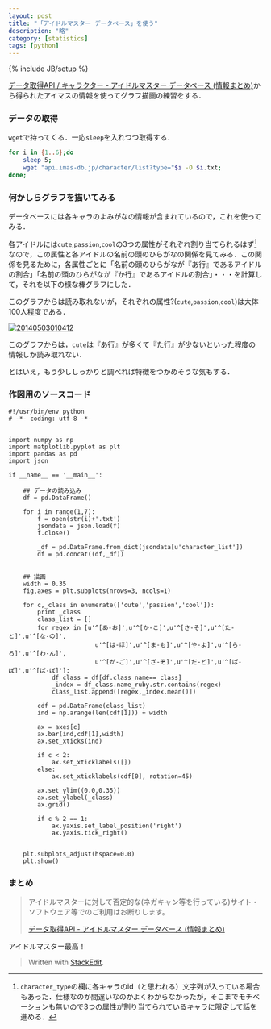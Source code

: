 ```yaml
---
layout: post
title: "「アイドルマスター データベース」を使う"
description: "略"
category: [statistics]
tags: [python]
---
```

{% include JB/setup %}

[データ取得API / キャラクター - アイドルマスター データベース (情報まとめ)](http://api.imas-db.jp/character.html)から得られたアイマスの情報を使ってグラフ描画の練習をする．

<!--more-->

### データの取得 ###
`wget`で持ってくる．一応`sleep`を入れつつ取得する．

~~~bash
for i in {1..6};do
    sleep 5;
    wget "api.imas-db.jp/character/list?type="$i -O $i.txt;
done;
~~~	



### 何かしらグラフを描いてみる ###
データベースには各キャラのよみがなの情報が含まれているので，これを使ってみる．

各アイドルには`cute`,`passion`,`cool`の3つの属性がそれぞれ割り当てられるはず[^hazu]なので，この属性と各アイドルの名前の頭のひらがなの関係を見てみる．この関係を見るために，各属性ごとに「名前の頭のひらがなが『あ行』であるアイドルの割合」「名前の頭のひらがなが『か行』であるアイドルの割合」・・・を計算して，それを以下の様な棒グラフにした．

[^hazu]: `character_type`の欄に各キャラのid（と思われる）文字列が入っている場合もあった．仕様なのか間違いなのかよくわからなかったが，そこまでモチベーションも無いので3つの属性が割り当てられているキャラに限定して話を進める．

このグラフからは読み取れないが，それぞれの属性?(`cute`,`passion`,`cool`)は大体100人程度である．

<a href="http://f.hatena.ne.jp/tosh1ki/20140503010412"><img src="http://img.f.hatena.ne.jp/images/fotolife/t/tosh1ki/20140503/20140503010412.png" alt="20140503010412"></a>

このグラフからは，`cute`は『あ行』が多くて『た行』が少ないといった程度の情報しか読み取れない．

とはいえ，もう少ししっかりと調べれば特徴をつかめそうな気もする．

### 作図用のソースコード ###

	#!/usr/bin/env python
	# -*- coding: utf-8 -*-


	import numpy as np
	import matplotlib.pyplot as plt
	import pandas as pd
	import json

	if __name__ == '__main__':

	    ## データの読み込み
	    df = pd.DataFrame()

	    for i in range(1,7):
	        f = open(str(i)+'.txt')
	        jsondata = json.load(f)
	        f.close()

	        _df = pd.DataFrame.from_dict(jsondata[u'character_list'])
	        df = pd.concat((df,_df))


	    ## 描画
	    width = 0.35
	    fig,axes = plt.subplots(nrows=3, ncols=1)

	    for c,_class in enumerate(['cute','passion','cool']):
	        print _class
	        class_list = []
	        for regex in [u'^[あ-お]',u'^[か-こ]',u'^[さ-そ]',u'^[た-と]',u'^[な-の]',
	                        u'^[は-ほ]',u'^[ま-も]',u'^[や-よ]',u'^[ら-ろ]',u'^[わ-ん]',
	                        u'^[が-ご]',u'^[ざ-ぞ]',u'^[だ-ど]',u'^[ぱ-ぽ]',u'^[ば-ぼ]']:
	            df_class = df[df.class_name==_class]
	            _index = df_class.name_ruby.str.contains(regex)
	            class_list.append([regex,_index.mean()])

	        cdf = pd.DataFrame(class_list)
	        ind = np.arange(len(cdf[1])) + width

	        ax = axes[c]
	        ax.bar(ind,cdf[1],width)
	        ax.set_xticks(ind)

	        if c < 2:
	            ax.set_xticklabels([])
	        else:
	            ax.set_xticklabels(cdf[0], rotation=45)

	        ax.set_ylim((0.0,0.35))
	        ax.set_ylabel(_class)
	        ax.grid()

	        if c % 2 == 1:
	            ax.yaxis.set_label_position('right')
	            ax.yaxis.tick_right()


	    plt.subplots_adjust(hspace=0.0)
	    plt.show()
	    

### まとめ ###
> アイドルマスターに対して否定的な(ネガキャン等を行っている)サイト・ソフトウェア等でのご利用はお断りします。
>
>[データ取得API - アイドルマスター データベース (情報まとめ)](http://api.imas-db.jp/#terms)

アイドルマスター最高！

> Written with [StackEdit](https://stackedit.io/).
